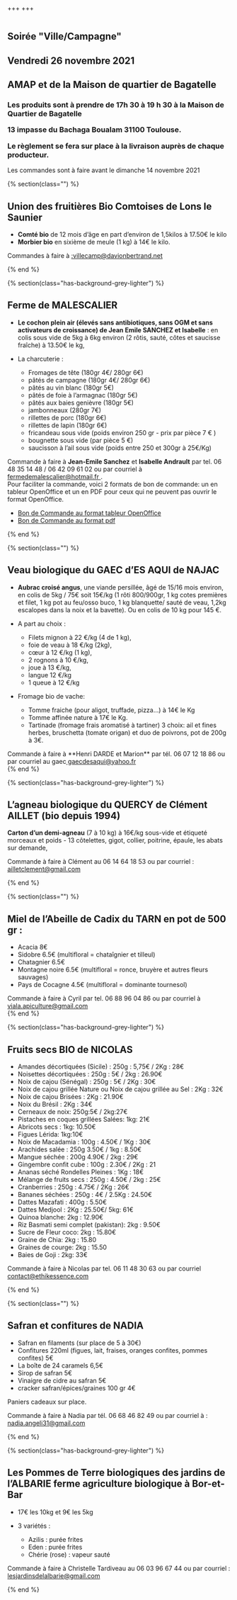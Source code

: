 +++
+++

<section class="section hero">
<div class="hero-body">
<div class="container">
<div class="columns is-desktop">
<div class="column is-8 is-offset-2 content has-text-centered">

<h1 class="title is-1"> Soirée "Ville/Campagne" <br/>
</h1>

<h2> Vendredi 26 novembre 2021 </h2>
<h2> AMAP et de la Maison de quartier de Bagatelle </h2>

<h3>
Les produits sont à prendre de 17h 30 à 19 h 30 à la Maison de Quartier de Bagatelle

13 impasse du Bachaga Boualam 31100 Toulouse.

Le règlement se fera sur place à la livraison auprès de chaque producteur.

</h3>
<div class="notification is-danger">
Les commandes sont à faire avant le  dimanche 14 novembre 2021
</div>

</div>
</div>
</div>
</div>
</section>


{% section(class="") %}
## Union des fruitières Bio Comtoises de Lons le Saunier

- **Comté bio** de 12 mois d’âge en part d’environ de 1,5kilos à 17.50€ le kilo
- **Morbier bio** en sixième de meule (1 kg) à 14€ le kilo.

<div class="box is-primary">
 Commandes à faire à  <a href="mailto:villecamp@davionbertrand.net"> :villecamp@davionbertrand.net </a>
</div>


{% end %}

{% section(class="has-background-grey-lighter") %}
## Ferme de MALESCALIER

- **Le cochon plein air (élevés sans antibiotiques, sans OGM et sans activateurs de croissance) de Jean Emile SANCHEZ et Isabelle** : en colis sous vide de 5kg à 6kg environ (2 rôtis, sauté, côtes et saucisse fraîche) à 13.50€ le kg,

- La charcuterie :
  - Fromages de tête (180gr 4€/ 280gr 6€)
  - pâtés de campagne (180gr 4€/ 280gr 6€)
  - pâtés au vin blanc (180gr 5€)
  - pâtés de foie à l’armagnac (180gr 5€)
  - pâtés aux baies genièvre (180gr 5€)
  - jambonneaux (280gr 7€)
  - rillettes de porc (180gr 6€)
  - rillettes de lapin (180gr 6€)
  - fricandeau sous vide (poids environ 250 gr - prix par pièce 7 € )
  - bougnette sous vide (par pièce 5 €)
  - saucisson à l’ail  sous vide (poids entre 250 et 300gr à 25€/Kg)


<div class="box is-primary">
Commande à faire à <b>Jean-Emile Sanchez</b>  et <b>Isabelle Andrault</b> par
tel. 06 48 35 14 48 / 06 42 09 61 02 ou par courriel à <a
href="mailto:fermedemalescalier@hotmail.fr"> fermedemalescalier@hotmail.fr </a> .

<div class="mt-2 bt-2">
Pour faciliter la commande, voici 2 formats de bon de commande: un en tableur
OpenOffice et un en PDF pour ceux qui ne peuvent pas ouvrir le format
OpenOffice.

- [Bon de Commande au format tableur
  OpenOffice](/commandeToulouseNovembre2021.ods)
- [Bon de Commande au format pdf](/commandeToulouseNovembre2021.pdf)

</div>
</div>
{% end %}

{% section(class="") %}
## Veau biologique du GAEC d’ES AQUI de NAJAC

- **Aubrac croisé angus**, une viande persillée, âgé de 15/16 mois environ, en colis de 5kg / 75€ soit 15€/kg (1 rôti 800/900gr, 1 kg cotes premières et filet, 1 kg pot au feu/osso buco, 1 kg blanquette/ sauté de veau, 1,2kg escalopes dans la noix et la bavette). Ou en colis de 10 kg pour 145 €.
- A part au choix :
    - Filets mignon à 22 €/kg (4 de 1 kg),
    - foie de veau à 18 €/kg (2kg),
    - cœur à 12 €/kg (1 kg),
    - 2 rognons à 10 €/kg,
    - joue à 13 €/kg,
    - langue 12 €/kg
    - 1 queue à 12 €/kg

- Fromage bio de vache:
    - Tomme fraiche (pour aligot, truffade, pizza…) à 14€ le Kg
    - Tomme affinée nature à 17€ le Kg.
    - Tartinade (fromage frais aromatisé à tartiner) 3 choix: ail et fines herbes, bruschetta (tomate origan) et duo de poivrons, pot de 200g à 3€.

<div class="box is-primary">
Commande à faire à **Henri DARDE et Marion** par tél. 06 07 12 18 86 ou par courriel au gaec<a href="mailto:gaecdesaqui@yahoo.fr"> gaecdesaqui@yahoo.fr </a>
</div>
{% end %}

{% section(class="has-background-grey-lighter") %}
## L’agneau biologique du QUERCY de Clément AILLET (bio depuis 1994)

**Carton d’un demi-agneau** (7 à 10 kg) à 16€/kg sous-vide et étiqueté morceaux et poids - 13 côtelettes, gigot, collier, poitrine, épaule, les abats sur demande,

<div class="box is-primary">
Commande à faire à Clément au 06 14 64 18 53 ou par courriel : <a href="mailto:ailletclement@gmail.com"> ailletclement@gmail.com </a>
</div>

{% end %}

{% section(class="") %}
## Miel de l’Abeille de Cadix du TARN en pot de 500 gr :
- Acacia 8€
- Sidobre 6.5€ (multifloral = chataîgnier et tilleul)
- Chatagnier 6.5€
- Montagne noire 6.5€ (multifloral = ronce, bruyère et autres fleurs sauvages)
- Pays de Cocagne 4.5€ (multifloral = dominante tournesol)

<div class="box is-primary">
Commande à faire à Cyril par tel. 06 88 96 04 86 ou par courriel à <a href="mailto:viala.apiculture@gmail.com">viala.apiculture@gmail.com </a>
</div>
{% end %}

{% section(class="has-background-grey-lighter") %}
## Fruits secs BIO de NICOLAS

- Amandes décortiquées (Sicile) : 250g : 5,75€ / 2Kg : 28€
- Noisettes décortiquées : 250g : 5€ / 2kg : 26.90€
- Noix de cajou (Sénégal) : 250g : 5€ / 2Kg : 30€
- Noix de cajou grillée Nature ou Noix de cajou grillée au Sel : 2Kg : 32€
- Noix de cajou Brisées : 2Kg : 21.90€
- Noix du Brésil : 2Kg : 34€
- Cerneaux de noix: 250g:5€ / 2kg:27€
- Pistaches en coques grillées Salées: 1kg: 21€
- Abricots secs : 1kg: 10.50€
- Figues Lérida: 1kg:10€
- Noix de Macadamia : 100g : 4.50€ / 1Kg : 30€
- Arachides salée : 250g 3.50€ / 1kg : 8.50€
- Mangue séchée : 200g 4.90€ / 2kg : 29€
- Gingembre confit cube : 100g : 2.30€ / 2Kg : 21
- Ananas séché Rondelles Pleines : 1Kg : 18€
- Mélange de fruits secs : 250g : 4.50€ / 2kg : 25€
- Cranberries : 250g : 4.75€ / 2Kg : 26€
- Bananes séchées : 250g : 4€ / 2.5Kg : 24.50€
- Dattes Mazafati : 400g : 5.50€
- Dattes Medjool : 2Kg : 25.50€/ 5kg: 61€
- Quinoa blanche: 2kg : 12.90€
- Riz Basmati semi complet (pakistan): 2kg : 9.50€
- Sucre de Fleur coco: 2kg : 15.80€
- Graine de Chia: 2kg : 15.80
- Graines de courge: 2kg : 15.50
- Baies de Goji : 2kg: 33€


<div class="box is-primary">
Commande à faire à Nicolas par tel. 06 11 48 30 63 ou par courriel <a href="mailto:contact@ethikessence.com"> contact@ethikessence.com </a>
</div>

{% end %}

{% section(class="") %}
## Safran et confitures de NADIA

- Safran en filaments (sur place de 5 à 30€)
- Confitures 220ml (figues, lait, fraises, oranges confites, pommes confites) 5€
- La boîte de 24 caramels 6,5€
- Sirop de safran 5€
- Vinaigre de cidre au safran 5€
- cracker safran/épices/graines 100 gr 4€

Paniers cadeaux sur place.
<div class="box is-primary">
Commande à faire à Nadia par tél. 06 68 46 82 49 ou par courriel à : <a href="maito:nadia.angeli31@gmail.com"> nadia.angeli31@gmail.com </a>

</div>

{% end %}

{% section(class="has-background-grey-lighter") %}

## Les Pommes de Terre biologiques des  jardins de l’ALBARIE ferme agriculture biologique à Bor-et-Bar

- 17€ les 10kg et 9€ les 5kg

- 3 variétés :
    - Azilis : purée frites
    - Eden : purée frites
    - Chérie (rose) : vapeur sauté

<div class="box is-primary">
Commande à faire à Christelle Tardiveau au 06 03 96 67 44 ou par courriel : <a href="mailto:lesjardinsdelalbarie@gmail.com"> lesjardinsdelalbarie@gmail.com </a>

</div>

{% end %}



